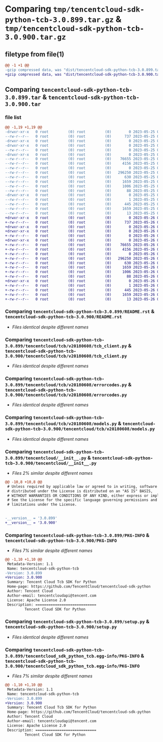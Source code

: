 # Comparing `tmp/tencentcloud-sdk-python-tcb-3.0.899.tar.gz` & `tmp/tencentcloud-sdk-python-tcb-3.0.900.tar.gz`

## filetype from file(1)

```diff
@@ -1 +1 @@
-gzip compressed data, was "dist/tencentcloud-sdk-python-tcb-3.0.899.tar", last modified: Thu May 25 00:36:43 2023, max compression
+gzip compressed data, was "dist/tencentcloud-sdk-python-tcb-3.0.900.tar", last modified: Fri May 26 02:28:05 2023, max compression
```

## Comparing `tencentcloud-sdk-python-tcb-3.0.899.tar` & `tencentcloud-sdk-python-tcb-3.0.900.tar`

### file list

```diff
@@ -1,19 +1,19 @@
-drwxr-xr-x   0 root         (0) root         (0)        0 2023-05-25 00:36:43.000000 tencentcloud-sdk-python-tcb-3.0.899/
--rw-r--r--   0 root         (0) root         (0)      737 2023-05-25 00:36:43.000000 tencentcloud-sdk-python-tcb-3.0.899/README.rst
-drwxr-xr-x   0 root         (0) root         (0)        0 2023-05-25 00:36:43.000000 tencentcloud-sdk-python-tcb-3.0.899/tencentcloud/
-drwxr-xr-x   0 root         (0) root         (0)        0 2023-05-25 00:36:43.000000 tencentcloud-sdk-python-tcb-3.0.899/tencentcloud/tcb/
--rw-r--r--   0 root         (0) root         (0)        0 2023-05-25 00:36:43.000000 tencentcloud-sdk-python-tcb-3.0.899/tencentcloud/tcb/__init__.py
-drwxr-xr-x   0 root         (0) root         (0)        0 2023-05-25 00:36:43.000000 tencentcloud-sdk-python-tcb-3.0.899/tencentcloud/tcb/v20180608/
--rw-r--r--   0 root         (0) root         (0)    76655 2023-05-25 00:36:43.000000 tencentcloud-sdk-python-tcb-3.0.899/tencentcloud/tcb/v20180608/tcb_client.py
--rw-r--r--   0 root         (0) root         (0)     4156 2023-05-25 00:36:43.000000 tencentcloud-sdk-python-tcb-3.0.899/tencentcloud/tcb/v20180608/errorcodes.py
--rw-r--r--   0 root         (0) root         (0)        0 2023-05-25 00:36:43.000000 tencentcloud-sdk-python-tcb-3.0.899/tencentcloud/tcb/v20180608/__init__.py
--rw-r--r--   0 root         (0) root         (0)   296250 2023-05-25 00:36:43.000000 tencentcloud-sdk-python-tcb-3.0.899/tencentcloud/tcb/v20180608/models.py
--rw-r--r--   0 root         (0) root         (0)      630 2023-05-25 00:36:43.000000 tencentcloud-sdk-python-tcb-3.0.899/tencentcloud/__init__.py
--rw-r--r--   0 root         (0) root         (0)     1659 2023-05-25 00:36:43.000000 tencentcloud-sdk-python-tcb-3.0.899/PKG-INFO
--rw-r--r--   0 root         (0) root         (0)     1006 2023-05-25 00:36:43.000000 tencentcloud-sdk-python-tcb-3.0.899/setup.py
--rw-r--r--   0 root         (0) root         (0)       88 2023-05-25 00:36:43.000000 tencentcloud-sdk-python-tcb-3.0.899/setup.cfg
-drwxr-xr-x   0 root         (0) root         (0)        0 2023-05-25 00:36:43.000000 tencentcloud-sdk-python-tcb-3.0.899/tencentcloud_sdk_python_tcb.egg-info/
--rw-r--r--   0 root         (0) root         (0)        1 2023-05-25 00:36:43.000000 tencentcloud-sdk-python-tcb-3.0.899/tencentcloud_sdk_python_tcb.egg-info/dependency_links.txt
--rw-r--r--   0 root         (0) root         (0)      445 2023-05-25 00:36:43.000000 tencentcloud-sdk-python-tcb-3.0.899/tencentcloud_sdk_python_tcb.egg-info/SOURCES.txt
--rw-r--r--   0 root         (0) root         (0)     1659 2023-05-25 00:36:43.000000 tencentcloud-sdk-python-tcb-3.0.899/tencentcloud_sdk_python_tcb.egg-info/PKG-INFO
--rw-r--r--   0 root         (0) root         (0)       13 2023-05-25 00:36:43.000000 tencentcloud-sdk-python-tcb-3.0.899/tencentcloud_sdk_python_tcb.egg-info/top_level.txt
+drwxr-xr-x   0 root         (0) root         (0)        0 2023-05-26 02:28:05.000000 tencentcloud-sdk-python-tcb-3.0.900/
+-rw-r--r--   0 root         (0) root         (0)      737 2023-05-26 02:28:04.000000 tencentcloud-sdk-python-tcb-3.0.900/README.rst
+drwxr-xr-x   0 root         (0) root         (0)        0 2023-05-26 02:28:05.000000 tencentcloud-sdk-python-tcb-3.0.900/tencentcloud/
+drwxr-xr-x   0 root         (0) root         (0)        0 2023-05-26 02:28:05.000000 tencentcloud-sdk-python-tcb-3.0.900/tencentcloud/tcb/
+-rw-r--r--   0 root         (0) root         (0)        0 2023-05-26 02:28:04.000000 tencentcloud-sdk-python-tcb-3.0.900/tencentcloud/tcb/__init__.py
+drwxr-xr-x   0 root         (0) root         (0)        0 2023-05-26 02:28:05.000000 tencentcloud-sdk-python-tcb-3.0.900/tencentcloud/tcb/v20180608/
+-rw-r--r--   0 root         (0) root         (0)    76655 2023-05-26 02:28:04.000000 tencentcloud-sdk-python-tcb-3.0.900/tencentcloud/tcb/v20180608/tcb_client.py
+-rw-r--r--   0 root         (0) root         (0)     4156 2023-05-26 02:28:04.000000 tencentcloud-sdk-python-tcb-3.0.900/tencentcloud/tcb/v20180608/errorcodes.py
+-rw-r--r--   0 root         (0) root         (0)        0 2023-05-26 02:28:04.000000 tencentcloud-sdk-python-tcb-3.0.900/tencentcloud/tcb/v20180608/__init__.py
+-rw-r--r--   0 root         (0) root         (0)   296250 2023-05-26 02:28:04.000000 tencentcloud-sdk-python-tcb-3.0.900/tencentcloud/tcb/v20180608/models.py
+-rw-r--r--   0 root         (0) root         (0)      630 2023-05-26 02:28:04.000000 tencentcloud-sdk-python-tcb-3.0.900/tencentcloud/__init__.py
+-rw-r--r--   0 root         (0) root         (0)     1659 2023-05-26 02:28:05.000000 tencentcloud-sdk-python-tcb-3.0.900/PKG-INFO
+-rw-r--r--   0 root         (0) root         (0)     1006 2023-05-26 02:28:04.000000 tencentcloud-sdk-python-tcb-3.0.900/setup.py
+-rw-r--r--   0 root         (0) root         (0)       88 2023-05-26 02:28:05.000000 tencentcloud-sdk-python-tcb-3.0.900/setup.cfg
+drwxr-xr-x   0 root         (0) root         (0)        0 2023-05-26 02:28:05.000000 tencentcloud-sdk-python-tcb-3.0.900/tencentcloud_sdk_python_tcb.egg-info/
+-rw-r--r--   0 root         (0) root         (0)        1 2023-05-26 02:28:05.000000 tencentcloud-sdk-python-tcb-3.0.900/tencentcloud_sdk_python_tcb.egg-info/dependency_links.txt
+-rw-r--r--   0 root         (0) root         (0)      445 2023-05-26 02:28:05.000000 tencentcloud-sdk-python-tcb-3.0.900/tencentcloud_sdk_python_tcb.egg-info/SOURCES.txt
+-rw-r--r--   0 root         (0) root         (0)     1659 2023-05-26 02:28:05.000000 tencentcloud-sdk-python-tcb-3.0.900/tencentcloud_sdk_python_tcb.egg-info/PKG-INFO
+-rw-r--r--   0 root         (0) root         (0)       13 2023-05-26 02:28:05.000000 tencentcloud-sdk-python-tcb-3.0.900/tencentcloud_sdk_python_tcb.egg-info/top_level.txt
```

### Comparing `tencentcloud-sdk-python-tcb-3.0.899/README.rst` & `tencentcloud-sdk-python-tcb-3.0.900/README.rst`

 * *Files identical despite different names*

### Comparing `tencentcloud-sdk-python-tcb-3.0.899/tencentcloud/tcb/v20180608/tcb_client.py` & `tencentcloud-sdk-python-tcb-3.0.900/tencentcloud/tcb/v20180608/tcb_client.py`

 * *Files identical despite different names*

### Comparing `tencentcloud-sdk-python-tcb-3.0.899/tencentcloud/tcb/v20180608/errorcodes.py` & `tencentcloud-sdk-python-tcb-3.0.900/tencentcloud/tcb/v20180608/errorcodes.py`

 * *Files identical despite different names*

### Comparing `tencentcloud-sdk-python-tcb-3.0.899/tencentcloud/tcb/v20180608/models.py` & `tencentcloud-sdk-python-tcb-3.0.900/tencentcloud/tcb/v20180608/models.py`

 * *Files identical despite different names*

### Comparing `tencentcloud-sdk-python-tcb-3.0.899/tencentcloud/__init__.py` & `tencentcloud-sdk-python-tcb-3.0.900/tencentcloud/__init__.py`

 * *Files 2% similar despite different names*

```diff
@@ -10,8 +10,8 @@
 # Unless required by applicable law or agreed to in writing, software
 # distributed under the License is distributed on an "AS IS" BASIS,
 # WITHOUT WARRANTIES OR CONDITIONS OF ANY KIND, either express or implied.
 # See the License for the specific language governing permissions and
 # limitations under the License.
 
 
-__version__ = '3.0.899'
+__version__ = '3.0.900'
```

### Comparing `tencentcloud-sdk-python-tcb-3.0.899/PKG-INFO` & `tencentcloud-sdk-python-tcb-3.0.900/PKG-INFO`

 * *Files 7% similar despite different names*

```diff
@@ -1,10 +1,10 @@
 Metadata-Version: 1.1
 Name: tencentcloud-sdk-python-tcb
-Version: 3.0.899
+Version: 3.0.900
 Summary: Tencent Cloud Tcb SDK for Python
 Home-page: https://github.com/TencentCloud/tencentcloud-sdk-python
 Author: Tencent Cloud
 Author-email: tencentcloudapi@tencent.com
 License: Apache License 2.0
 Description: ============================
         Tencent Cloud SDK for Python
```

### Comparing `tencentcloud-sdk-python-tcb-3.0.899/setup.py` & `tencentcloud-sdk-python-tcb-3.0.900/setup.py`

 * *Files identical despite different names*

### Comparing `tencentcloud-sdk-python-tcb-3.0.899/tencentcloud_sdk_python_tcb.egg-info/PKG-INFO` & `tencentcloud-sdk-python-tcb-3.0.900/tencentcloud_sdk_python_tcb.egg-info/PKG-INFO`

 * *Files 7% similar despite different names*

```diff
@@ -1,10 +1,10 @@
 Metadata-Version: 1.1
 Name: tencentcloud-sdk-python-tcb
-Version: 3.0.899
+Version: 3.0.900
 Summary: Tencent Cloud Tcb SDK for Python
 Home-page: https://github.com/TencentCloud/tencentcloud-sdk-python
 Author: Tencent Cloud
 Author-email: tencentcloudapi@tencent.com
 License: Apache License 2.0
 Description: ============================
         Tencent Cloud SDK for Python
```

